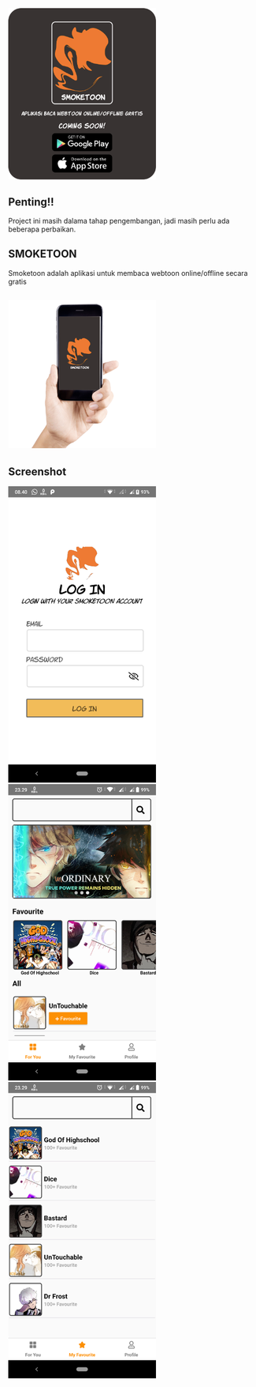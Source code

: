 <img src="https://github.com/DumbWaysStudent/DW12CCJG9_webtoon/blob/master/image_etc/bannerSomkeToonCominngSoon.png" width="300">

## Penting!!
Project ini masih dalama tahap pengembangan, jadi masih perlu ada beberapa perbaikan.

## SMOKETOON
Smoketoon adalah aplikasi untuk membaca webtoon online/offline secara gratis
## <img src="https://github.com/DumbWaysStudent/DW12CCJG9_webtoon/blob/master/image_etc/smoketoonhandhandled.png" width="300">

## Screenshot
<img src="https://github.com/DumbWaysStudent/DW12CCJG9_webtoon/blob/master/screenshoot/Screenshot_20191011-084039.png" width="300">     <img src="https://github.com/DumbWaysStudent/DW12CCJG9_webtoon/blob/master/screenshoot/Screenshot_20191010-232927.png" width="300">     <img src="https://github.com/DumbWaysStudent/DW12CCJG9_webtoon/blob/master/screenshoot/Screenshot_20191010-232934.png" width="300">
